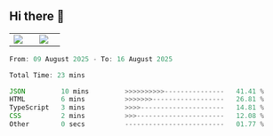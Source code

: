 ## Hi there 👋

<p align="center">
  <table align="center">
  <tr border="none">
  <td width="35%" align="center">
    <img  align="center"  src="http://github-profile-summary-cards.vercel.app/api/cards/stats?username=ricepunk&theme=github_dark" />
  </td>
    
  <td width="65%" align="center">
    <img  align="center"  src="http://github-profile-summary-cards.vercel.app/api/cards/profile-details?username=ricepunk&theme=github_dark" />
  </td>
  </tr>
  </table>
</p>

<!--START_SECTION:waka-->

```typescript
From: 09 August 2025 - To: 16 August 2025

Total Time: 23 mins

JSON         10 mins         >>>>>>>>>>---------------   41.41 %
HTML         6 mins          >>>>>>>------------------   26.81 %
TypeScript   3 mins          >>>>---------------------   14.81 %
CSS          2 mins          >>>----------------------   12.08 %
Other        0 secs          -------------------------   01.77 %
```

<!--END_SECTION:waka-->
